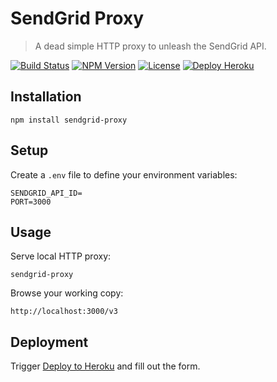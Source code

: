 SendGrid Proxy
==============

> A dead simple HTTP proxy to unleash the SendGrid API.

[![Build Status](https://img.shields.io/github/workflow/status/redaxmedia/sendgrid-proxy/ci.svg)](https://github.com/redaxmedia/sendgrid-proxy/actions?query=workflow:ci)
[![NPM Version](https://img.shields.io/npm/v/sendgrid-proxy.svg)](https://npmjs.com/package/sendgrid-proxy)
[![License](https://img.shields.io/npm/l/sendgrid-proxy.svg)](https://npmjs.com/package/sendgrid-proxy)
[![Deploy Heroku](https://img.shields.io/badge/deploy-heroku-7056bf.svg)](https://heroku.com/deploy?template=https://github.com/redaxmedia/sendgrid-proxy)


Installation
------------

```
npm install sendgrid-proxy
```


Setup
-----

Create a `.env` file to define your environment variables:

```
SENDGRID_API_ID=
PORT=3000
```


Usage
-----

Serve local HTTP proxy:

```
sendgrid-proxy
```

Browse your working copy:

```
http://localhost:3000/v3
```


Deployment
----------

Trigger [Deploy to Heroku](https://heroku.com/deploy?template=https://github.com/redaxmedia/sendgrid-proxy) and fill out the form.
